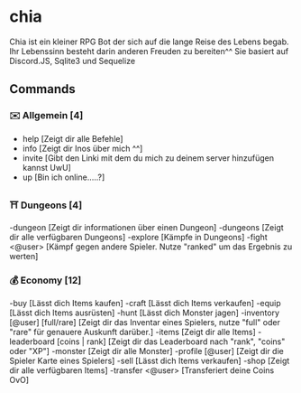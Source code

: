 
# chia
Chia ist ein kleiner RPG Bot der sich auf die lange Reise des Lebens begab. Ihr Lebenssinn besteht darin anderen Freuden zu bereiten^^ 
Sie basiert auf Discord.JS, Sqlite3 und Sequelize

## Commands
### :envelope:  Allgemein [4]
* help [Zeigt dir alle Befehle]
* info [Zeigt dir Inos über mich ^^]
* invite [Gibt den Linki mit dem du mich zu deinem server hinzufügen kannst UwU]
* up [Bin ich online.....?]


### :shinto_shrine: Dungeons [4]
-dungeon <id> [Zeigt dir informationen über einen Dungeon]
-dungeons [Zeigt dir alle verfügbaren Dungeons]
-explore [Kämpfe in Dungeons]
-fight <@user> [Kämpf gegen andere Spieler. Nutze "ranked" um das Ergebnis zu werten]

### :moneybag:  Economy [12]
-buy <item> [Lässt dich Items kaufen]
-craft <item> [Lässt dich Items verkaufen]
-equip <item> [Lässt dich Items ausrüsten]
-hunt [Lässt dich Monster jagen]
-inventory [@user] [full/rare] [Zeigt dir das Inventar eines Spielers, nutze "full" oder "rare" für genauere Auskunft darüber.]
-items [Zeigt dir alle Items]
-leaderboard [coins | rank] [Zeigt dir das Leaderboard nach "rank", "coins" oder "XP"]
-monster [Zeigt dir alle Monster]
-profile [@user] [Zeigt dir die Spieler Karte eines Spielers]
-sell <item> [Lässt dich Items verkaufen]
-shop [Zeigt dir alle verfügbaren Items]
-transfer <@user> <amount> [Transferiert deine Coins OvO]
